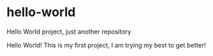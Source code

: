 # hello-world
Hello World project, just another repository

Hello World! This is my first project, I am trying my best to get better!
